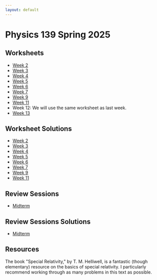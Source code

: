 ```yaml
---
layout: default
---
```

# Physics 139 Spring 2025
## Worksheets
* [Week 2](https://jacoberl.github.io/assets/139/week-2-worksheet.pdf)
* [Week 3](https://jacoberl.github.io/assets/139/week-3-worksheet.pdf)
* [Week 4](https://jacoberl.github.io/assets/139/week-4-worksheet.pdf)
* [Week 5](https://jacoberl.github.io/assets/139/week-5-worksheet.pdf)
* [Week 6](https://jacoberl.github.io/assets/139/week-6-worksheet.pdf)
* [Week 7](https://jacoberl.github.io/assets/139/week-7-worksheet.pdf)
* [Week 9](https://jacoberl.github.io/assets/139/week-9-worksheet.pdf)
* [Week 11](https://jacoberl.github.io/assets/139/week-11-worksheet.pdf)
* Week 12: We will use the same worksheet as last week.
* [Week 13](https://jacoberl.github.io/assets/139/week-13-worksheet.pdf)

## Worksheet Solutions
* [Week 2](https://jacoberl.github.io/assets/139/week-2-worksheet-solutions.pdf)
* [Week 3](https://jacoberl.github.io/assets/139/week-3-worksheet-solutions.pdf)
* [Week 4](https://jacoberl.github.io/assets/139/week-4-worksheet-solutions.pdf)
* [Week 5](https://jacoberl.github.io/assets/139/week-5-worksheet-solutions.pdf)
* [Week 6](https://jacoberl.github.io/assets/139/week-6-worksheet-solutions.pdf)
* [Week 7](https://jacoberl.github.io/assets/139/week-7-worksheet-solutions.pdf)
* [Week 9](https://jacoberl.github.io/assets/139/week-9-worksheet-solutions.pdf)
* [Week 11](https://jacoberl.github.io/assets/139/week-11-worksheet-solutions.pdf)

## Review Sessions
* [Midterm](https://jacoberl.github.io/assets/139/review-problems-1.pdf)

## Review Sessions Solutions
* [Midterm](https://jacoberl.github.io/assets/139/review-problems-1-solutions.pdf)

## Resources
The book "Special Relativity," by T. M. Helliwell, is a fantastic (though elementary) resource on the basics of special relativity. I particularly recommend working through as many problems in this text as possible.
